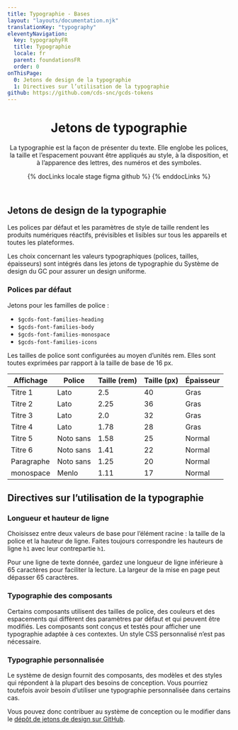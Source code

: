 ```yaml
---
title: Typographie - Bases
layout: "layouts/documentation.njk"
translationKey: "typography"
eleventyNavigation:
  key: typographyFR
  title: Typographie
  locale: fr
  parent: foundationsFR
  order: 0
onThisPage:
  0: Jetons de design de la typographie
  1: Directives sur l’utilisation de la typographie
github: https://github.com/cds-snc/gcds-tokens
---
```


<header>

# Jetons de typographie

La typographie est la façon de présenter du texte. Elle englobe les polices, la taille et l’espacement pouvant être appliqués au style, à la disposition, et à l’apparence des lettres, des numéros et des symboles.

{% docLinks locale stage figma github %}
{% enddocLinks %}

</header>

<section aria-label="Jetons de design de la typographie">

## Jetons de design de la typographie

Les polices par défaut et les paramètres de style de taille rendent les produits numériques réactifs, prévisibles et lisibles sur tous les appareils et toutes les plateformes.

Les choix concernant les valeurs typographiques (polices, tailles, épaisseurs) sont intégrés dans les jetons de typographie du Système de design du GC pour assurer un design uniforme.

### Polices par défaut

Jetons pour les familles de police :

<div lang="en">

- `$gcds-font-families-heading`
- `$gcds-font-families-body`
- `$gcds-font-families-monospace`
- `$gcds-font-families-icons`

</div>

Les tailles de police sont configurées au moyen d’unités rem. Elles sont toutes exprimées par rapport à la taille de base de 16 px.

| Affichage  | Police  | Taille (rem)  | Taille (px)  | Épaisseur  |
|---|---|---|---|---|
| Titre 1  | Lato  | 2.5  | 40  | Gras  |
| Titre 2  | Lato  | 2.25  | 36  | Gras  |
| Titre 3  | Lato  | 2.0  | 32  | Gras  |
| Titre 4  | Lato  | 1.78  | 28  | Gras  |
| Titre 5  | Noto sans  | 1.58  | 25  | Normal  |
| Titre 6  | Noto sans  | 1.41  | 22  | Normal  |
| Paragraphe  | Noto sans  | 1.25  | 20  | Normal  |
| monospace  | Menlo  | 1.11  | 17  | Normal  |

</section>

<section aria-label="Directives sur l’utilisation de la typographie">

## Directives sur l’utilisation de la typographie

### Longueur et hauteur de ligne

Choisissez entre deux valeurs de base pour l’élément racine : la taille de la police et la hauteur de ligne. Faites toujours correspondre les hauteurs de ligne `h1` avec leur contrepartie `h1`.

Pour une ligne de texte donnée, gardez une longueur de ligne inférieure à 65 caractères pour faciliter la lecture. La largeur de la mise en page peut dépasser 65 caractères.

### Typographie des composants

Certains composants utilisent des tailles de police, des couleurs et des espacements qui diffèrent des paramètres par défaut et qui peuvent être modifiés. Les composants sont conçus et testés pour afficher une typographie adaptée à ces contextes. Un style CSS personnalisé n’est pas nécessaire.

### Typographie personnalisée

Le système de design fournit des composants, des modèles et des styles qui répondent à la plupart des besoins de conception. Vous pourriez toutefois avoir besoin d’utiliser une typographie personnalisée dans certains cas.

Vous pouvez donc contribuer au système de conception ou le modifier dans le [dépôt de jetons de design sur GitHub](https://github.com/cds-snc/gcds-tokens).

</section>
